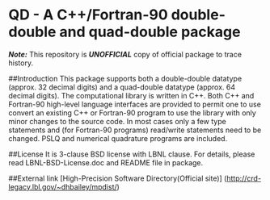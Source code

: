 # QD - A C++/Fortran-90 double-double and quad-double package

***Note:*** This repository is ***UNOFFICIAL*** copy of official package to trace history.

##Introduction
This package supports both a double-double datatype (approx. 32 decimal digits) and a quad-double datatype (approx. 64 decimal digits). 
The computational library is written in C++. Both C++ and Fortran-90 high-level language interfaces are provided to permit one 
to use convert an existing C++ or Fortran-90 program to use the library with only minor changes to the source code. 
In most cases only a few type statements and (for Fortran-90 programs) read/write statements need to be changed. 
PSLQ and numerical quadrature programs are included. 

##License
It is 3-clause BSD license with LBNL clause.
For details, please read LBNL-BSD-License.doc and README file in package.

##External link
[High-Precision Software Directory(Official site)] (http://crd-legacy.lbl.gov/~dhbailey/mpdist/)

